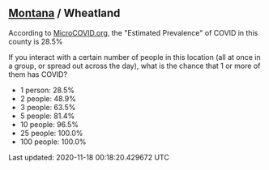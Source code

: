
## [Montana](/united-states/montana) / Wheatland

According to [MicroCOVID.org](http://microcovid.org),
the "Estimated Prevalence" of COVID in this county is 28.5%

If you interact with a certain number of people in this location
(all at once in a group, or spread out across the day), what is the chance that
1 or more of them has COVID?

- 1 person: 28.5%
- 2 people: 48.9%
- 3 people: 63.5%
- 5 people: 81.4%
- 10 people: 96.5%
- 25 people: 100.0%
- 100 people: 100.0%

Last updated: 2020-11-18 00:18:20.429672 UTC
